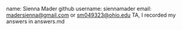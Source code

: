 name: Sienna Mader
github username: siennamader
email: madersienna@gmail.com or sm049323@ohio.edu
TA, I recorded my answers in answers.md